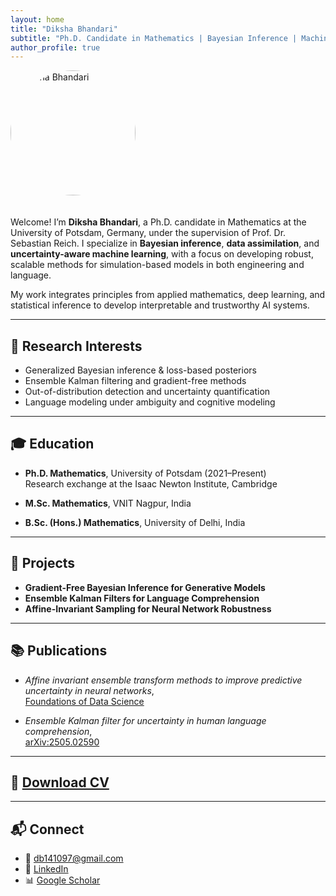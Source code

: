 ```yaml
---
layout: home
title: "Diksha Bhandari"
subtitle: "Ph.D. Candidate in Mathematics | Bayesian Inference | Machine Learning | Uncertainty Quantification"
author_profile: true
---
```


<img src="/images/profile_image_1.jpg" width="200" style="border-radius: 100px; margin-bottom: 20px;" alt="Diksha Bhandari">


Welcome! I’m **Diksha Bhandari**, a Ph.D. candidate in Mathematics at the University of Potsdam, Germany, under the supervision of Prof. Dr. Sebastian Reich. I specialize in **Bayesian inference**, **data assimilation**, and **uncertainty-aware machine learning**, with a focus on developing robust, scalable methods for simulation-based models in both engineering and language.

My work integrates principles from applied mathematics, deep learning, and statistical inference to develop interpretable and trustworthy AI systems.

---

## 🔬 Research Interests

- Generalized Bayesian inference & loss-based posteriors  
- Ensemble Kalman filtering and gradient-free methods  
- Out-of-distribution detection and uncertainty quantification  
- Language modeling under ambiguity and cognitive modeling

---

## 🎓 Education

- **Ph.D. Mathematics**, University of Potsdam (2021–Present)  
  Research exchange at the Isaac Newton Institute, Cambridge

- **M.Sc. Mathematics**, VNIT Nagpur, India  
- **B.Sc. (Hons.) Mathematics**, University of Delhi, India

---

## 🚀 Projects

- **Gradient-Free Bayesian Inference for Generative Models**  
- **Ensemble Kalman Filters for Language Comprehension**  
- **Affine-Invariant Sampling for Neural Network Robustness**

---

## 📚 Publications

- *Affine invariant ensemble transform methods to improve predictive uncertainty in neural networks*,  
  [Foundations of Data Science](https://www.aimsciences.org/article/doi/10.3934/fods.2024040)

- *Ensemble Kalman filter for uncertainty in human language comprehension*,  
  [arXiv:2505.02590](https://arxiv.org/abs/2505.02590)

---

## 📄 [Download CV](https://github.com/dikshab14/dikshab14.github.io/raw/main/files/Diksha-Bhandari-Resume.pdf)

---

## 📬 Connect

- 📧 [db141097@gmail.com](mailto:db141097@gmail.com)  
- 🔗 [LinkedIn](https://www.linkedin.com/in/diksha-bhandari/)  
- 📊 [Google Scholar](https://scholar.google.de/citations?user=cqxv9PAAAAAJ&hl=en)
